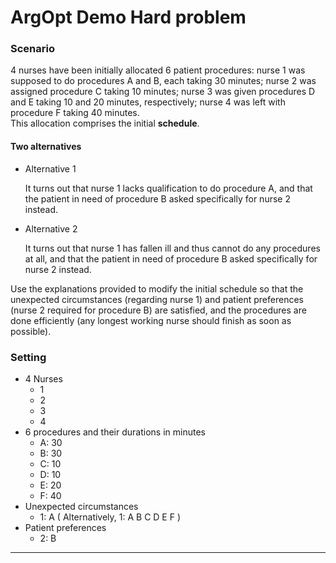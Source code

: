 # ArgOpt Demo Hard problem

### Scenario

4 nurses have been initially allocated 6 patient procedures: 
nurse 1 was supposed to do procedures A and B, each taking 30 minutes; 
nurse 2 was assigned procedure C taking 10 minutes; 
nurse 3 was given procedures D and E taking 10 and 20 minutes, respectively; 
nurse 4 was left with procedure F taking 40 minutes.    
This allocation comprises the initial **schedule**.

#### Two alternatives

* Alternative 1

   It turns out that nurse 1 lacks qualification to do procedure A, 
   and that the patient in need of procedure B asked specifically for nurse 2 instead. 

* Alternative 2

   It turns out that nurse 1 has fallen ill and thus cannot do any procedures at all, 
   and that the patient in need of procedure B asked specifically for nurse 2 instead. 

Use the explanations provided to modify the initial schedule so that 
the unexpected circumstances (regarding nurse 1) 
and patient preferences (nurse 2 required for procedure B) 
are satisfied, 
and the procedures are done efficiently 
(any longest working nurse should finish as soon as possible). 

### Setting

* 4 Nurses
   - 1
   - 2
   - 3
   - 4
* 6 procedures and their durations in minutes
   - A: 30
   - B: 30
   - C: 10
   - D: 10
   - E: 20
   - F: 40
* Unexpected circumstances
   - 1: A ( Alternatively, 1: A B C D E F )
* Patient preferences
   - 2: B

---
